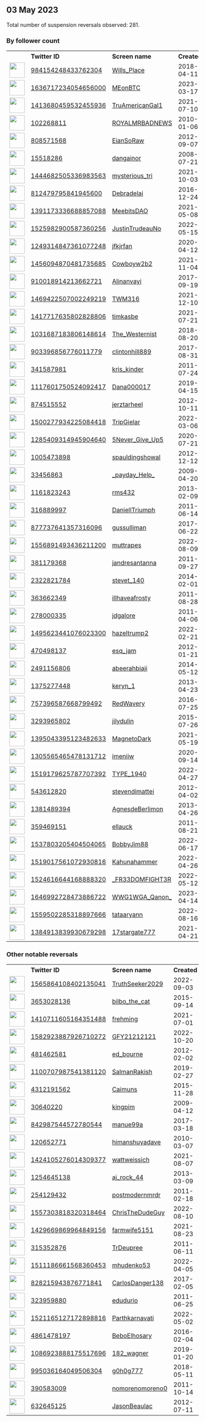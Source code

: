 
## 03 May 2023
Total number of suspension reversals observed: 281.

### By follower count
<table><tr><th></th><th align="left">Twitter ID</th><th align="left">Screen name</th>
<th align="left">Created</th><th align="left">Status</th><th align="left">Suspended</th><th align="left">Followers</th>
<tr><td><a href="https://pbs.twimg.com/profile_images/1305157328472342529/JXOs5Qzb_normal.jpg"><img src="https://pbs.twimg.com/profile_images/1305157328472342529/JXOs5Qzb_normal.jpg" width="40px" height="40px" align="center"/></a></td><td><a href="https://twitter.com/intent/user?user_id=984154248433762304">984154248433762304</a></td><td><a href="https://twitter.com/Wills_Place">Wills_Place</a></td><td>2018-04-11</td><td align="center"></td><td>2022-12-20</td><td>41651</td></tr>
<tr><td><a href="https://pbs.twimg.com/profile_images/1668003671626350592/LvmVzo2C_normal.jpg"><img src="https://pbs.twimg.com/profile_images/1668003671626350592/LvmVzo2C_normal.jpg" width="40px" height="40px" align="center"/></a></td><td><a href="https://twitter.com/intent/user?user_id=1636717234054656000">1636717234054656000</a></td><td><a href="https://twitter.com/MEonBTC">MEonBTC</a></td><td>2023-03-17</td><td align="center"></td><td>2023-04-30</td><td>39001</td></tr>
<tr><td><a href="https://pbs.twimg.com/profile_images/1670235960204730370/vpIG_nlE_normal.jpg"><img src="https://pbs.twimg.com/profile_images/1670235960204730370/vpIG_nlE_normal.jpg" width="40px" height="40px" align="center"/></a></td><td><a href="https://twitter.com/intent/user?user_id=1413680459532455936">1413680459532455936</a></td><td><a href="https://twitter.com/TruAmericanGal1">TruAmericanGal1</a></td><td>2021-07-10</td><td align="center"></td><td>2022-03-19</td><td>37025</td></tr>
<tr><td><a href="https://pbs.twimg.com/profile_images/1006160866314555392/4oCFx7OB_normal.jpg"><img src="https://pbs.twimg.com/profile_images/1006160866314555392/4oCFx7OB_normal.jpg" width="40px" height="40px" align="center"/></a></td><td><a href="https://twitter.com/intent/user?user_id=102268811">102268811</a></td><td><a href="https://twitter.com/ROYALMRBADNEWS">ROYALMRBADNEWS</a></td><td>2010-01-06</td><td align="center"></td><td></td><td>36582</td></tr>
<tr><td><a href="https://pbs.twimg.com/profile_images/1670417441267101697/QXPieAGO_normal.jpg"><img src="https://pbs.twimg.com/profile_images/1670417441267101697/QXPieAGO_normal.jpg" width="40px" height="40px" align="center"/></a></td><td><a href="https://twitter.com/intent/user?user_id=808571568">808571568</a></td><td><a href="https://twitter.com/EianSoRaw">EianSoRaw</a></td><td>2012-09-07</td><td align="center"></td><td>2022-10-17</td><td>27417</td></tr>
<tr><td><a href="https://pbs.twimg.com/profile_images/1454677838330748929/R5BK0fZ9_normal.jpg"><img src="https://pbs.twimg.com/profile_images/1454677838330748929/R5BK0fZ9_normal.jpg" width="40px" height="40px" align="center"/></a></td><td><a href="https://twitter.com/intent/user?user_id=15518286">15518286</a></td><td><a href="https://twitter.com/dangainor">dangainor</a></td><td>2008-07-21</td><td align="center"></td><td>2023-04-09</td><td>24251</td></tr>
<tr><td><a href="https://pbs.twimg.com/profile_images/1573842702722306048/bXRqURku_normal.jpg"><img src="https://pbs.twimg.com/profile_images/1573842702722306048/bXRqURku_normal.jpg" width="40px" height="40px" align="center"/></a></td><td><a href="https://twitter.com/intent/user?user_id=1444682505336983563">1444682505336983563</a></td><td><a href="https://twitter.com/mysterious_tri">mysterious_tri</a></td><td>2021-10-03</td><td align="center"></td><td>2023-04-21</td><td>23316</td></tr>
<tr><td><a href="https://pbs.twimg.com/profile_images/812496295613100033/duZKERlw_normal.jpg"><img src="https://pbs.twimg.com/profile_images/812496295613100033/duZKERlw_normal.jpg" width="40px" height="40px" align="center"/></a></td><td><a href="https://twitter.com/intent/user?user_id=812479795841945600">812479795841945600</a></td><td><a href="https://twitter.com/Debradelai">Debradelai</a></td><td>2016-12-24</td><td align="center">🚫</td><td></td><td>21794</td></tr>
<tr><td><a href="https://pbs.twimg.com/profile_images/1508162468257927178/HQ2corXj_normal.jpg"><img src="https://pbs.twimg.com/profile_images/1508162468257927178/HQ2corXj_normal.jpg" width="40px" height="40px" align="center"/></a></td><td><a href="https://twitter.com/intent/user?user_id=1391173336688857088">1391173336688857088</a></td><td><a href="https://twitter.com/MeebitsDAO">MeebitsDAO</a></td><td>2021-05-08</td><td align="center"></td><td>2023-04-11</td><td>21249</td></tr>
<tr><td><a href="https://pbs.twimg.com/profile_images/1655354124232429570/oAigN_pv_normal.jpg"><img src="https://pbs.twimg.com/profile_images/1655354124232429570/oAigN_pv_normal.jpg" width="40px" height="40px" align="center"/></a></td><td><a href="https://twitter.com/intent/user?user_id=1525982900587360256">1525982900587360256</a></td><td><a href="https://twitter.com/JustinTrudeauNo">JustinTrudeauNo</a></td><td>2022-05-15</td><td align="center"></td><td>2023-04-21</td><td>14830</td></tr>
<tr><td><a href="https://pbs.twimg.com/profile_images/1259785822808629248/0iA70ewJ_normal.jpg"><img src="https://pbs.twimg.com/profile_images/1259785822808629248/0iA70ewJ_normal.jpg" width="40px" height="40px" align="center"/></a></td><td><a href="https://twitter.com/intent/user?user_id=1249314847361077248">1249314847361077248</a></td><td><a href="https://twitter.com/jfkjrfan">jfkjrfan</a></td><td>2020-04-12</td><td align="center"></td><td></td><td>13372</td></tr>
<tr><td><a href="https://pbs.twimg.com/profile_images/1456101261787340807/RU-FpeDl_normal.jpg"><img src="https://pbs.twimg.com/profile_images/1456101261787340807/RU-FpeDl_normal.jpg" width="40px" height="40px" align="center"/></a></td><td><a href="https://twitter.com/intent/user?user_id=1456094870481735685">1456094870481735685</a></td><td><a href="https://twitter.com/Cowboyw2b2">Cowboyw2b2</a></td><td>2021-11-04</td><td align="center"></td><td>2022-03-31</td><td>13103</td></tr>
<tr><td><a href="https://pbs.twimg.com/profile_images/1647706977806458885/fWaN7D7Z_normal.jpg"><img src="https://pbs.twimg.com/profile_images/1647706977806458885/fWaN7D7Z_normal.jpg" width="40px" height="40px" align="center"/></a></td><td><a href="https://twitter.com/intent/user?user_id=910018914213662721">910018914213662721</a></td><td><a href="https://twitter.com/Alinanvayi">Alinanvayi</a></td><td>2017-09-19</td><td align="center"></td><td>2023-01-21</td><td>10900</td></tr>
<tr><td><a href="https://pbs.twimg.com/profile_images/1487188321809756161/L6LqIEJo_normal.jpg"><img src="https://pbs.twimg.com/profile_images/1487188321809756161/L6LqIEJo_normal.jpg" width="40px" height="40px" align="center"/></a></td><td><a href="https://twitter.com/intent/user?user_id=1469422507002249219">1469422507002249219</a></td><td><a href="https://twitter.com/TWM316">TWM316</a></td><td>2021-12-10</td><td align="center"></td><td>2022-03-18</td><td>10498</td></tr>
<tr><td><a href="https://pbs.twimg.com/profile_images/1654251268024713221/3raelZzs_normal.jpg"><img src="https://pbs.twimg.com/profile_images/1654251268024713221/3raelZzs_normal.jpg" width="40px" height="40px" align="center"/></a></td><td><a href="https://twitter.com/intent/user?user_id=1417717635802828806">1417717635802828806</a></td><td><a href="https://twitter.com/timkasbe">timkasbe</a></td><td>2021-07-21</td><td align="center"></td><td>2022-03-19</td><td>7211</td></tr>
<tr><td><a href="https://pbs.twimg.com/profile_images/1666179784370540548/yvtwLGwf_normal.jpg"><img src="https://pbs.twimg.com/profile_images/1666179784370540548/yvtwLGwf_normal.jpg" width="40px" height="40px" align="center"/></a></td><td><a href="https://twitter.com/intent/user?user_id=1031687183806148614">1031687183806148614</a></td><td><a href="https://twitter.com/The_Westernist">The_Westernist</a></td><td>2018-08-20</td><td align="center"></td><td>2023-04-20</td><td>5455</td></tr>
<tr><td><a href="https://pbs.twimg.com/profile_images/1654519105943216130/U61e5Koh_normal.jpg"><img src="https://pbs.twimg.com/profile_images/1654519105943216130/U61e5Koh_normal.jpg" width="40px" height="40px" align="center"/></a></td><td><a href="https://twitter.com/intent/user?user_id=903396856776011779">903396856776011779</a></td><td><a href="https://twitter.com/clintonhill889">clintonhill889</a></td><td>2017-08-31</td><td align="center"></td><td></td><td>5352</td></tr>
<tr><td><a href="https://pbs.twimg.com/profile_images/1661085033191415808/T8-8M1Y2_normal.jpg"><img src="https://pbs.twimg.com/profile_images/1661085033191415808/T8-8M1Y2_normal.jpg" width="40px" height="40px" align="center"/></a></td><td><a href="https://twitter.com/intent/user?user_id=341587981">341587981</a></td><td><a href="https://twitter.com/kris_kinder">kris_kinder</a></td><td>2011-07-24</td><td align="center"></td><td>2022-07-16</td><td>4936</td></tr>
<tr><td><a href="https://pbs.twimg.com/profile_images/1670181978698596353/Um9D_I9w_normal.jpg"><img src="https://pbs.twimg.com/profile_images/1670181978698596353/Um9D_I9w_normal.jpg" width="40px" height="40px" align="center"/></a></td><td><a href="https://twitter.com/intent/user?user_id=1117601750524092417">1117601750524092417</a></td><td><a href="https://twitter.com/Dana000017">Dana000017</a></td><td>2019-04-15</td><td align="center"></td><td></td><td>4875</td></tr>
<tr><td><a href="https://pbs.twimg.com/profile_images/2707056008/5840caadad74d8a55856d8e02edc461e_normal.png"><img src="https://pbs.twimg.com/profile_images/2707056008/5840caadad74d8a55856d8e02edc461e_normal.png" width="40px" height="40px" align="center"/></a></td><td><a href="https://twitter.com/intent/user?user_id=874515552">874515552</a></td><td><a href="https://twitter.com/jerztarheel">jerztarheel</a></td><td>2012-10-11</td><td align="center">🚫</td><td></td><td>4524</td></tr>
<tr><td><a href="https://pbs.twimg.com/profile_images/1664852391986884608/NMfmqk0w_normal.jpg"><img src="https://pbs.twimg.com/profile_images/1664852391986884608/NMfmqk0w_normal.jpg" width="40px" height="40px" align="center"/></a></td><td><a href="https://twitter.com/intent/user?user_id=1500277934225084418">1500277934225084418</a></td><td><a href="https://twitter.com/TripGielar">TripGielar</a></td><td>2022-03-06</td><td align="center"></td><td>2022-07-23</td><td>4076</td></tr>
<tr><td><a href="https://pbs.twimg.com/profile_images/1521511383761780736/tEt7Wlbt_normal.jpg"><img src="https://pbs.twimg.com/profile_images/1521511383761780736/tEt7Wlbt_normal.jpg" width="40px" height="40px" align="center"/></a></td><td><a href="https://twitter.com/intent/user?user_id=1285409314945904640">1285409314945904640</a></td><td><a href="https://twitter.com/5Never_Give_Up5">5Never_Give_Up5</a></td><td>2020-07-21</td><td align="center"></td><td>2022-05-28</td><td>3917</td></tr>
<tr><td><a href="https://pbs.twimg.com/profile_images/1342890852411174914/JVKP8fRO_normal.jpg"><img src="https://pbs.twimg.com/profile_images/1342890852411174914/JVKP8fRO_normal.jpg" width="40px" height="40px" align="center"/></a></td><td><a href="https://twitter.com/intent/user?user_id=1005473898">1005473898</a></td><td><a href="https://twitter.com/spauldingshowal">spauldingshowal</a></td><td>2012-12-12</td><td align="center"></td><td></td><td>3838</td></tr>
<tr><td><a href="https://pbs.twimg.com/profile_images/1635288471383441410/pRTTBV84_normal.jpg"><img src="https://pbs.twimg.com/profile_images/1635288471383441410/pRTTBV84_normal.jpg" width="40px" height="40px" align="center"/></a></td><td><a href="https://twitter.com/intent/user?user_id=33456863">33456863</a></td><td><a href="https://twitter.com/_payday_Help_">_payday_Help_</a></td><td>2009-04-20</td><td align="center"></td><td>2023-03-14</td><td>3734</td></tr>
<tr><td><a href="https://pbs.twimg.com/profile_images/1625609337879011362/lO99t9hj_normal.jpg"><img src="https://pbs.twimg.com/profile_images/1625609337879011362/lO99t9hj_normal.jpg" width="40px" height="40px" align="center"/></a></td><td><a href="https://twitter.com/intent/user?user_id=1161823243">1161823243</a></td><td><a href="https://twitter.com/rms432">rms432</a></td><td>2013-02-09</td><td align="center"></td><td>2023-04-30</td><td>3639</td></tr>
<tr><td><a href="https://pbs.twimg.com/profile_images/1313889896252268544/2FOY9Mcd_normal.jpg"><img src="https://pbs.twimg.com/profile_images/1313889896252268544/2FOY9Mcd_normal.jpg" width="40px" height="40px" align="center"/></a></td><td><a href="https://twitter.com/intent/user?user_id=316889997">316889997</a></td><td><a href="https://twitter.com/DaniellTriumph">DaniellTriumph</a></td><td>2011-06-14</td><td align="center"></td><td></td><td>3612</td></tr>
<tr><td><a href="https://pbs.twimg.com/profile_images/1653775037583720448/iwUpPmfy_normal.jpg"><img src="https://pbs.twimg.com/profile_images/1653775037583720448/iwUpPmfy_normal.jpg" width="40px" height="40px" align="center"/></a></td><td><a href="https://twitter.com/intent/user?user_id=877737641357316096">877737641357316096</a></td><td><a href="https://twitter.com/gussulliman">gussulliman</a></td><td>2017-06-22</td><td align="center"></td><td>2022-10-20</td><td>3506</td></tr>
<tr><td><a href="https://pbs.twimg.com/profile_images/1660159926470160384/Zs6om5ry_normal.jpg"><img src="https://pbs.twimg.com/profile_images/1660159926470160384/Zs6om5ry_normal.jpg" width="40px" height="40px" align="center"/></a></td><td><a href="https://twitter.com/intent/user?user_id=1556891493436211200">1556891493436211200</a></td><td><a href="https://twitter.com/muttrapes">muttrapes</a></td><td>2022-08-09</td><td align="center">🚫</td><td>2023-04-17</td><td>3491</td></tr>
<tr><td><a href="https://pbs.twimg.com/profile_images/1256693335932231682/aWZpp0na_normal.jpg"><img src="https://pbs.twimg.com/profile_images/1256693335932231682/aWZpp0na_normal.jpg" width="40px" height="40px" align="center"/></a></td><td><a href="https://twitter.com/intent/user?user_id=381179368">381179368</a></td><td><a href="https://twitter.com/jandresantanna">jandresantanna</a></td><td>2011-09-27</td><td align="center"></td><td>2022-08-17</td><td>3394</td></tr>
<tr><td><a href="https://pbs.twimg.com/profile_images/429716679996620800/qWc9nM8X_normal.jpeg"><img src="https://pbs.twimg.com/profile_images/429716679996620800/qWc9nM8X_normal.jpeg" width="40px" height="40px" align="center"/></a></td><td><a href="https://twitter.com/intent/user?user_id=2322821784">2322821784</a></td><td><a href="https://twitter.com/stevet_140">stevet_140</a></td><td>2014-02-01</td><td align="center"></td><td>2022-08-03</td><td>3350</td></tr>
<tr><td><a href="https://pbs.twimg.com/profile_images/1653339003721076741/WhYdsE_0_normal.jpg"><img src="https://pbs.twimg.com/profile_images/1653339003721076741/WhYdsE_0_normal.jpg" width="40px" height="40px" align="center"/></a></td><td><a href="https://twitter.com/intent/user?user_id=363662349">363662349</a></td><td><a href="https://twitter.com/illhaveafrosty">illhaveafrosty</a></td><td>2011-08-28</td><td align="center"></td><td>2022-08-20</td><td>3098</td></tr>
<tr><td><a href="https://pbs.twimg.com/profile_images/1663692754482876417/vqaOX-WB_normal.jpg"><img src="https://pbs.twimg.com/profile_images/1663692754482876417/vqaOX-WB_normal.jpg" width="40px" height="40px" align="center"/></a></td><td><a href="https://twitter.com/intent/user?user_id=278000335">278000335</a></td><td><a href="https://twitter.com/jdgalore">jdgalore</a></td><td>2011-04-06</td><td align="center"></td><td></td><td>2810</td></tr>
<tr><td><a href="https://pbs.twimg.com/profile_images/1670948125496995840/VMc_S9hb_normal.jpg"><img src="https://pbs.twimg.com/profile_images/1670948125496995840/VMc_S9hb_normal.jpg" width="40px" height="40px" align="center"/></a></td><td><a href="https://twitter.com/intent/user?user_id=1495623441076023300">1495623441076023300</a></td><td><a href="https://twitter.com/hazeltrump2">hazeltrump2</a></td><td>2022-02-21</td><td align="center"></td><td>2022-11-06</td><td>2754</td></tr>
<tr><td><a href="https://pbs.twimg.com/profile_images/1161384216187297793/LRrSzwqe_normal.jpg"><img src="https://pbs.twimg.com/profile_images/1161384216187297793/LRrSzwqe_normal.jpg" width="40px" height="40px" align="center"/></a></td><td><a href="https://twitter.com/intent/user?user_id=470498137">470498137</a></td><td><a href="https://twitter.com/esq_jam">esq_jam</a></td><td>2012-01-21</td><td align="center"></td><td>2022-12-31</td><td>2566</td></tr>
<tr><td><a href="https://pbs.twimg.com/profile_images/1163411834180972544/Qsg1B3r6_normal.jpg"><img src="https://pbs.twimg.com/profile_images/1163411834180972544/Qsg1B3r6_normal.jpg" width="40px" height="40px" align="center"/></a></td><td><a href="https://twitter.com/intent/user?user_id=2491156806">2491156806</a></td><td><a href="https://twitter.com/abeerahbiaji">abeerahbiaji</a></td><td>2014-05-12</td><td align="center"></td><td>2022-08-11</td><td>2527</td></tr>
<tr><td><a href="https://pbs.twimg.com/profile_images/1357477950132793345/6eVNeynt_normal.jpg"><img src="https://pbs.twimg.com/profile_images/1357477950132793345/6eVNeynt_normal.jpg" width="40px" height="40px" align="center"/></a></td><td><a href="https://twitter.com/intent/user?user_id=1375277448">1375277448</a></td><td><a href="https://twitter.com/keryn_1">keryn_1</a></td><td>2013-04-23</td><td align="center"></td><td></td><td>2308</td></tr>
<tr><td><a href="https://pbs.twimg.com/profile_images/1653520118721200129/J39IAViQ_normal.jpg"><img src="https://pbs.twimg.com/profile_images/1653520118721200129/J39IAViQ_normal.jpg" width="40px" height="40px" align="center"/></a></td><td><a href="https://twitter.com/intent/user?user_id=757396587668799492">757396587668799492</a></td><td><a href="https://twitter.com/RedWavery">RedWavery</a></td><td>2016-07-25</td><td align="center"></td><td></td><td>2098</td></tr>
<tr><td><a href="https://pbs.twimg.com/profile_images/1234229897075347456/5uync_f4_normal.jpg"><img src="https://pbs.twimg.com/profile_images/1234229897075347456/5uync_f4_normal.jpg" width="40px" height="40px" align="center"/></a></td><td><a href="https://twitter.com/intent/user?user_id=3293965802">3293965802</a></td><td><a href="https://twitter.com/jilydulin">jilydulin</a></td><td>2015-07-26</td><td align="center"></td><td></td><td>2091</td></tr>
<tr><td><a href="https://pbs.twimg.com/profile_images/1653391064118484993/05LVyBDy_normal.jpg"><img src="https://pbs.twimg.com/profile_images/1653391064118484993/05LVyBDy_normal.jpg" width="40px" height="40px" align="center"/></a></td><td><a href="https://twitter.com/intent/user?user_id=1395043395123482633">1395043395123482633</a></td><td><a href="https://twitter.com/MagnetoDark">MagnetoDark</a></td><td>2021-05-19</td><td align="center"></td><td>2022-06-21</td><td>1977</td></tr>
<tr><td><a href="https://pbs.twimg.com/profile_images/1650959156889677827/lLBzzCH7_normal.jpg"><img src="https://pbs.twimg.com/profile_images/1650959156889677827/lLBzzCH7_normal.jpg" width="40px" height="40px" align="center"/></a></td><td><a href="https://twitter.com/intent/user?user_id=1305565465478131712">1305565465478131712</a></td><td><a href="https://twitter.com/imeniiw">imeniiw</a></td><td>2020-09-14</td><td align="center"></td><td>2023-03-25</td><td>1972</td></tr>
<tr><td><a href="https://pbs.twimg.com/profile_images/1668717435912945665/1lzyU-rm_normal.jpg"><img src="https://pbs.twimg.com/profile_images/1668717435912945665/1lzyU-rm_normal.jpg" width="40px" height="40px" align="center"/></a></td><td><a href="https://twitter.com/intent/user?user_id=1519179625787707392">1519179625787707392</a></td><td><a href="https://twitter.com/TYPE_1940">TYPE_1940</a></td><td>2022-04-27</td><td align="center"></td><td>2023-03-23</td><td>1897</td></tr>
<tr><td><a href="https://pbs.twimg.com/profile_images/1659746317873102850/TtsT8gDC_normal.jpg"><img src="https://pbs.twimg.com/profile_images/1659746317873102850/TtsT8gDC_normal.jpg" width="40px" height="40px" align="center"/></a></td><td><a href="https://twitter.com/intent/user?user_id=543612820">543612820</a></td><td><a href="https://twitter.com/stevendimattei">stevendimattei</a></td><td>2012-04-02</td><td align="center"></td><td>2022-03-26</td><td>1884</td></tr>
<tr><td><a href="https://pbs.twimg.com/profile_images/1654320219790139393/viWdy1Di_normal.jpg"><img src="https://pbs.twimg.com/profile_images/1654320219790139393/viWdy1Di_normal.jpg" width="40px" height="40px" align="center"/></a></td><td><a href="https://twitter.com/intent/user?user_id=1381489394">1381489394</a></td><td><a href="https://twitter.com/AgnesdeBerlimon">AgnesdeBerlimon</a></td><td>2013-04-26</td><td align="center"></td><td></td><td>1750</td></tr>
<tr><td><a href="https://pbs.twimg.com/profile_images/1066466022046068736/w6or4ZCY_normal.jpg"><img src="https://pbs.twimg.com/profile_images/1066466022046068736/w6or4ZCY_normal.jpg" width="40px" height="40px" align="center"/></a></td><td><a href="https://twitter.com/intent/user?user_id=359469151">359469151</a></td><td><a href="https://twitter.com/ellauck">ellauck</a></td><td>2011-08-21</td><td align="center"></td><td></td><td>1732</td></tr>
<tr><td><a href="https://pbs.twimg.com/profile_images/1656736903842889750/pIoX7FGZ_normal.jpg"><img src="https://pbs.twimg.com/profile_images/1656736903842889750/pIoX7FGZ_normal.jpg" width="40px" height="40px" align="center"/></a></td><td><a href="https://twitter.com/intent/user?user_id=1537803205404504065">1537803205404504065</a></td><td><a href="https://twitter.com/BobbyJim88">BobbyJim88</a></td><td>2022-06-17</td><td align="center">🚫</td><td>2022-07-03</td><td>1587</td></tr>
<tr><td><a href="https://pbs.twimg.com/profile_images/1656310991989411841/bbRHg6Wl_normal.jpg"><img src="https://pbs.twimg.com/profile_images/1656310991989411841/bbRHg6Wl_normal.jpg" width="40px" height="40px" align="center"/></a></td><td><a href="https://twitter.com/intent/user?user_id=1519017561072930816">1519017561072930816</a></td><td><a href="https://twitter.com/Kahunahammer">Kahunahammer</a></td><td>2022-04-26</td><td align="center"></td><td>2022-07-03</td><td>1574</td></tr>
<tr><td><a href="https://pbs.twimg.com/profile_images/1531102734589431808/L8AmP082_normal.jpg"><img src="https://pbs.twimg.com/profile_images/1531102734589431808/L8AmP082_normal.jpg" width="40px" height="40px" align="center"/></a></td><td><a href="https://twitter.com/intent/user?user_id=1524616644168888320">1524616644168888320</a></td><td><a href="https://twitter.com/_FR33DOMFIGHT3R">_FR33DOMFIGHT3R</a></td><td>2022-05-12</td><td align="center"></td><td>2022-08-03</td><td>1498</td></tr>
<tr><td><a href="https://pbs.twimg.com/profile_images/1646993174995382274/p96uARCy_normal.jpg"><img src="https://pbs.twimg.com/profile_images/1646993174995382274/p96uARCy_normal.jpg" width="40px" height="40px" align="center"/></a></td><td><a href="https://twitter.com/intent/user?user_id=1646992728473886722">1646992728473886722</a></td><td><a href="https://twitter.com/WWG1WGA_Qanon_">WWG1WGA_Qanon_</a></td><td>2023-04-14</td><td align="center"></td><td>2023-04-21</td><td>1484</td></tr>
<tr><td><a href="https://pbs.twimg.com/profile_images/1610486791802425345/9roJd7ai_normal.jpg"><img src="https://pbs.twimg.com/profile_images/1610486791802425345/9roJd7ai_normal.jpg" width="40px" height="40px" align="center"/></a></td><td><a href="https://twitter.com/intent/user?user_id=1559502285318897666">1559502285318897666</a></td><td><a href="https://twitter.com/tataaryann">tataaryann</a></td><td>2022-08-16</td><td align="center">👋</td><td>2023-01-05</td><td>1382</td></tr>
<tr><td><a href="https://pbs.twimg.com/profile_images/1668692559336448022/imgW2wGA_normal.jpg"><img src="https://pbs.twimg.com/profile_images/1668692559336448022/imgW2wGA_normal.jpg" width="40px" height="40px" align="center"/></a></td><td><a href="https://twitter.com/intent/user?user_id=1384913839930679298">1384913839930679298</a></td><td><a href="https://twitter.com/17stargate777">17stargate777</a></td><td>2021-04-21</td><td align="center"></td><td></td><td>1375</td></tr>
</table>

### Other notable reversals
<table><tr><th></th><th align="left">Twitter ID</th><th align="left">Screen name</th>
<th align="left">Created</th><th align="left">Status</th><th align="left">Suspended</th><th align="left">Followers</th>
<tr><td><a href="https://pbs.twimg.com/profile_images/1565864532811063297/-3KZm5So_normal.jpg"><img src="https://pbs.twimg.com/profile_images/1565864532811063297/-3KZm5So_normal.jpg" width="40px" height="40px" align="center"/></a></td><td><a href="https://twitter.com/intent/user?user_id=1565864108402135041">1565864108402135041</a></td><td><a href="https://twitter.com/TruthSeeker2029">TruthSeeker2029</a></td><td>2022-09-03</td><td align="center"></td><td>2022-12-16</td><td>301</td></tr>
<tr><td><a href="https://pbs.twimg.com/profile_images/1520409447335665666/glkJXl_g_normal.jpg"><img src="https://pbs.twimg.com/profile_images/1520409447335665666/glkJXl_g_normal.jpg" width="40px" height="40px" align="center"/></a></td><td><a href="https://twitter.com/intent/user?user_id=3653028136">3653028136</a></td><td><a href="https://twitter.com/bilbo_the_cat">bilbo_the_cat</a></td><td>2015-09-14</td><td align="center"></td><td>2022-12-09</td><td>45</td></tr>
<tr><td><a href="https://pbs.twimg.com/profile_images/1665374191611150343/JGAVrAmW_normal.png"><img src="https://pbs.twimg.com/profile_images/1665374191611150343/JGAVrAmW_normal.png" width="40px" height="40px" align="center"/></a></td><td><a href="https://twitter.com/intent/user?user_id=1410711605164351488">1410711605164351488</a></td><td><a href="https://twitter.com/frehming">frehming</a></td><td>2021-07-01</td><td align="center"></td><td>2023-02-23</td><td>135</td></tr>
<tr><td><a href="https://pbs.twimg.com/profile_images/1595489810738778139/1_LUfKHD_normal.jpg"><img src="https://pbs.twimg.com/profile_images/1595489810738778139/1_LUfKHD_normal.jpg" width="40px" height="40px" align="center"/></a></td><td><a href="https://twitter.com/intent/user?user_id=1582923887926710272">1582923887926710272</a></td><td><a href="https://twitter.com/GFY21212121">GFY21212121</a></td><td>2022-10-20</td><td align="center"></td><td>2022-12-20</td><td>5</td></tr>
<tr><td><a href="https://pbs.twimg.com/profile_images/1653922958094782465/bdiPhwbF_normal.jpg"><img src="https://pbs.twimg.com/profile_images/1653922958094782465/bdiPhwbF_normal.jpg" width="40px" height="40px" align="center"/></a></td><td><a href="https://twitter.com/intent/user?user_id=481462581">481462581</a></td><td><a href="https://twitter.com/ed_bourne">ed_bourne</a></td><td>2012-02-02</td><td align="center"></td><td>2023-03-27</td><td>167</td></tr>
<tr><td><a href="https://pbs.twimg.com/profile_images/1392719724505620482/D4EZpwzg_normal.jpg"><img src="https://pbs.twimg.com/profile_images/1392719724505620482/D4EZpwzg_normal.jpg" width="40px" height="40px" align="center"/></a></td><td><a href="https://twitter.com/intent/user?user_id=1100707987541381120">1100707987541381120</a></td><td><a href="https://twitter.com/SalmanRakish">SalmanRakish</a></td><td>2019-02-27</td><td align="center"></td><td>2022-12-18</td><td>121</td></tr>
<tr><td><a href="https://pbs.twimg.com/profile_images/1573436571012980737/ArWwznvv_normal.jpg"><img src="https://pbs.twimg.com/profile_images/1573436571012980737/ArWwznvv_normal.jpg" width="40px" height="40px" align="center"/></a></td><td><a href="https://twitter.com/intent/user?user_id=4312191562">4312191562</a></td><td><a href="https://twitter.com/Caimuns">Caimuns</a></td><td>2015-11-28</td><td align="center"></td><td>2022-10-18</td><td>224</td></tr>
<tr><td><a href="https://pbs.twimg.com/profile_images/1497600802214584330/EgQyf6I5_normal.jpg"><img src="https://pbs.twimg.com/profile_images/1497600802214584330/EgQyf6I5_normal.jpg" width="40px" height="40px" align="center"/></a></td><td><a href="https://twitter.com/intent/user?user_id=30640220">30640220</a></td><td><a href="https://twitter.com/kingpim">kingpim</a></td><td>2009-04-12</td><td align="center"></td><td>2023-01-27</td><td>541</td></tr>
<tr><td><a href="https://pbs.twimg.com/profile_images/842989389806493697/138U7nz6_normal.jpg"><img src="https://pbs.twimg.com/profile_images/842989389806493697/138U7nz6_normal.jpg" width="40px" height="40px" align="center"/></a></td><td><a href="https://twitter.com/intent/user?user_id=842987544572780544">842987544572780544</a></td><td><a href="https://twitter.com/manue99a">manue99a</a></td><td>2017-03-18</td><td align="center"></td><td>2022-12-13</td><td>1348</td></tr>
<tr><td><a href="https://pbs.twimg.com/profile_images/1654021687720173568/jj0I6rvy_normal.jpg"><img src="https://pbs.twimg.com/profile_images/1654021687720173568/jj0I6rvy_normal.jpg" width="40px" height="40px" align="center"/></a></td><td><a href="https://twitter.com/intent/user?user_id=120652771">120652771</a></td><td><a href="https://twitter.com/himanshuyadave">himanshuyadave</a></td><td>2010-03-07</td><td align="center">🔒</td><td>2023-01-24</td><td>142</td></tr>
<tr><td><a href="https://pbs.twimg.com/profile_images/1451608703313055752/BKGdkeDV_normal.png"><img src="https://pbs.twimg.com/profile_images/1451608703313055752/BKGdkeDV_normal.png" width="40px" height="40px" align="center"/></a></td><td><a href="https://twitter.com/intent/user?user_id=1424105276014309377">1424105276014309377</a></td><td><a href="https://twitter.com/wattweissich">wattweissich</a></td><td>2021-08-07</td><td align="center"></td><td>2023-04-19</td><td>218</td></tr>
<tr><td><a href="https://pbs.twimg.com/profile_images/551112409763831808/x05txbJY_normal.jpeg"><img src="https://pbs.twimg.com/profile_images/551112409763831808/x05txbJY_normal.jpeg" width="40px" height="40px" align="center"/></a></td><td><a href="https://twitter.com/intent/user?user_id=1254645138">1254645138</a></td><td><a href="https://twitter.com/aj_rock_44">aj_rock_44</a></td><td>2013-03-09</td><td align="center"></td><td>2023-03-26</td><td>58</td></tr>
<tr><td><a href="https://pbs.twimg.com/profile_images/1668580128509575169/IEEqPUnv_normal.jpg"><img src="https://pbs.twimg.com/profile_images/1668580128509575169/IEEqPUnv_normal.jpg" width="40px" height="40px" align="center"/></a></td><td><a href="https://twitter.com/intent/user?user_id=254129432">254129432</a></td><td><a href="https://twitter.com/postmodernmrdr">postmodernmrdr</a></td><td>2011-02-18</td><td align="center"></td><td>2022-11-21</td><td>112</td></tr>
<tr><td><a href="https://pbs.twimg.com/profile_images/1667831824465141760/7HcWj_z7_normal.jpg"><img src="https://pbs.twimg.com/profile_images/1667831824465141760/7HcWj_z7_normal.jpg" width="40px" height="40px" align="center"/></a></td><td><a href="https://twitter.com/intent/user?user_id=1557303818320318464">1557303818320318464</a></td><td><a href="https://twitter.com/ChrisTheDudeGuy">ChrisTheDudeGuy</a></td><td>2022-08-10</td><td align="center"></td><td>2022-12-18</td><td>339</td></tr>
<tr><td><a href="https://pbs.twimg.com/profile_images/1471929324521463809/HgWM_iEF_normal.jpg"><img src="https://pbs.twimg.com/profile_images/1471929324521463809/HgWM_iEF_normal.jpg" width="40px" height="40px" align="center"/></a></td><td><a href="https://twitter.com/intent/user?user_id=1429669869964849156">1429669869964849156</a></td><td><a href="https://twitter.com/farmwife5151">farmwife5151</a></td><td>2021-08-23</td><td align="center"></td><td>2022-10-29</td><td>135</td></tr>
<tr><td><a href="https://pbs.twimg.com/profile_images/534055633541410818/xeURJobQ_normal.jpeg"><img src="https://pbs.twimg.com/profile_images/534055633541410818/xeURJobQ_normal.jpeg" width="40px" height="40px" align="center"/></a></td><td><a href="https://twitter.com/intent/user?user_id=315352876">315352876</a></td><td><a href="https://twitter.com/TrDeupree">TrDeupree</a></td><td>2011-06-11</td><td align="center"></td><td>2023-03-26</td><td>58</td></tr>
<tr><td><a href="https://pbs.twimg.com/profile_images/1511188191667265536/cAXORoNM_normal.jpg"><img src="https://pbs.twimg.com/profile_images/1511188191667265536/cAXORoNM_normal.jpg" width="40px" height="40px" align="center"/></a></td><td><a href="https://twitter.com/intent/user?user_id=1511186661568360453">1511186661568360453</a></td><td><a href="https://twitter.com/mhudenko53">mhudenko53</a></td><td>2022-04-05</td><td align="center"></td><td>2022-12-27</td><td>140</td></tr>
<tr><td><a href="https://pbs.twimg.com/profile_images/1668710517030936576/Fl_Q6xQ-_normal.jpg"><img src="https://pbs.twimg.com/profile_images/1668710517030936576/Fl_Q6xQ-_normal.jpg" width="40px" height="40px" align="center"/></a></td><td><a href="https://twitter.com/intent/user?user_id=828215943876771841">828215943876771841</a></td><td><a href="https://twitter.com/CarlosDanger138">CarlosDanger138</a></td><td>2017-02-05</td><td align="center"></td><td>2022-12-15</td><td>23</td></tr>
<tr><td><a href="https://pbs.twimg.com/profile_images/1653527584326467586/y_JCUx9E_normal.jpg"><img src="https://pbs.twimg.com/profile_images/1653527584326467586/y_JCUx9E_normal.jpg" width="40px" height="40px" align="center"/></a></td><td><a href="https://twitter.com/intent/user?user_id=323959880">323959880</a></td><td><a href="https://twitter.com/edudurio">edudurio</a></td><td>2011-06-25</td><td align="center"></td><td>2022-12-14</td><td>569</td></tr>
<tr><td><a href="https://pbs.twimg.com/profile_images/1521792674906484736/dUBFgwAX_normal.jpg"><img src="https://pbs.twimg.com/profile_images/1521792674906484736/dUBFgwAX_normal.jpg" width="40px" height="40px" align="center"/></a></td><td><a href="https://twitter.com/intent/user?user_id=1521165127172898816">1521165127172898816</a></td><td><a href="https://twitter.com/Parthkarnavati">Parthkarnavati</a></td><td>2022-05-02</td><td align="center"></td><td>2022-12-02</td><td>23</td></tr>
<tr><td><a href="https://pbs.twimg.com/profile_images/1583547296415121409/2JGv6zq-_normal.jpg"><img src="https://pbs.twimg.com/profile_images/1583547296415121409/2JGv6zq-_normal.jpg" width="40px" height="40px" align="center"/></a></td><td><a href="https://twitter.com/intent/user?user_id=4861478197">4861478197</a></td><td><a href="https://twitter.com/BeboElhosary">BeboElhosary</a></td><td>2016-02-04</td><td align="center"></td><td>2022-11-30</td><td>1</td></tr>
<tr><td><a href="https://pbs.twimg.com/profile_images/1088687082225184768/4wSBUwAm_normal.jpg"><img src="https://pbs.twimg.com/profile_images/1088687082225184768/4wSBUwAm_normal.jpg" width="40px" height="40px" align="center"/></a></td><td><a href="https://twitter.com/intent/user?user_id=1086923888175517696">1086923888175517696</a></td><td><a href="https://twitter.com/182_wagner">182_wagner</a></td><td>2019-01-20</td><td align="center"></td><td>2023-02-12</td><td>77</td></tr>
<tr><td><a href="https://pbs.twimg.com/profile_images/1015632889759830017/8-uZFOFF_normal.jpg"><img src="https://pbs.twimg.com/profile_images/1015632889759830017/8-uZFOFF_normal.jpg" width="40px" height="40px" align="center"/></a></td><td><a href="https://twitter.com/intent/user?user_id=995036164049506304">995036164049506304</a></td><td><a href="https://twitter.com/g0h0g777">g0h0g777</a></td><td>2018-05-11</td><td align="center"></td><td>2022-11-30</td><td>27</td></tr>
<tr><td><a href="https://pbs.twimg.com/profile_images/1529036448640520193/Ox7Gsgwh_normal.jpg"><img src="https://pbs.twimg.com/profile_images/1529036448640520193/Ox7Gsgwh_normal.jpg" width="40px" height="40px" align="center"/></a></td><td><a href="https://twitter.com/intent/user?user_id=390583009">390583009</a></td><td><a href="https://twitter.com/nomorenomoreno0">nomorenomoreno0</a></td><td>2011-10-14</td><td align="center"></td><td>2022-10-25</td><td>197</td></tr>
<tr><td><a href="https://pbs.twimg.com/profile_images/1640395413281980417/56RyHiyz_normal.jpg"><img src="https://pbs.twimg.com/profile_images/1640395413281980417/56RyHiyz_normal.jpg" width="40px" height="40px" align="center"/></a></td><td><a href="https://twitter.com/intent/user?user_id=632645125">632645125</a></td><td><a href="https://twitter.com/JasonBeaulac">JasonBeaulac</a></td><td>2012-07-11</td><td align="center"></td><td>2023-03-29</td><td>10</td></tr>
</table>
